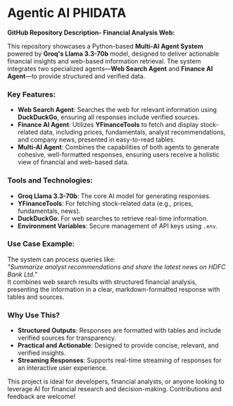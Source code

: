 # Agentic AI PHIDATA
**GitHub Repository Description- Financial Analysis Web:**

This repository showcases a Python-based **Multi-AI Agent System** powered by **Groq's Llama 3.3-70b** model, designed to deliver actionable financial insights and web-based information retrieval. The system integrates two specialized agents—**Web Search Agent** and **Finance AI Agent**—to provide structured and verified data.

### Key Features:
- **Web Search Agent**: Searches the web for relevant information using **DuckDuckGo**, ensuring all responses include verified sources.
- **Finance AI Agent**: Utilizes **YFinanceTools** to fetch and display stock-related data, including prices, fundamentals, analyst recommendations, and company news, presented in easy-to-read tables.
- **Multi-AI Agent**: Combines the capabilities of both agents to generate cohesive, well-formatted responses, ensuring users receive a holistic view of financial and web-based data.

### Tools and Technologies:
- **Groq Llama 3.3-70b**: The core AI model for generating responses.
- **YFinanceTools**: For fetching stock-related data (e.g., prices, fundamentals, news).
- **DuckDuckGo**: For web searches to retrieve real-time information.
- **Environment Variables**: Secure management of API keys using `.env`.

### Use Case Example:
The system can process queries like:  
*"Summarize analyst recommendations and share the latest news on HDFC Bank Ltd."*  
It combines web search results with structured financial analysis, presenting the information in a clear, markdown-formatted response with tables and sources.

### Why Use This?
- **Structured Outputs**: Responses are formatted with tables and include verified sources for transparency.
- **Practical and Actionable**: Designed to provide concise, relevant, and verified insights.
- **Streaming Responses**: Supports real-time streaming of responses for an interactive user experience.

This project is ideal for developers, financial analysts, or anyone looking to leverage AI for financial research and decision-making. Contributions and feedback are welcome!

